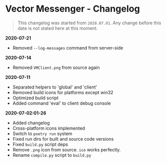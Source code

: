 # **Vector Messenger** - Changelog
> This changelog was started from `2020.07.01`. Any change before this date is not stated here at this moment.

**2020-07-21**
- Removed `--log-messages` command from server-side

**2020-07-14**
- Removed `VMClient.png` from source again

**2020-07-11**
- Separated helpers to 'global' and 'client'
- Removed build icons for platforms except win32
- Optimized build script
- Added command 'eval' to client debug console

**2020-07-02:01-26**
- Added changelog
- Cross-platform icons implemented
- Switch to `poetry run` system
- Fixed run dirs for built and source code versions
- Fixed `build.py` script deps
- Remove `.png` icon from source. `ico` works perfectly.
- Rename `compile.py` script to `build.py`